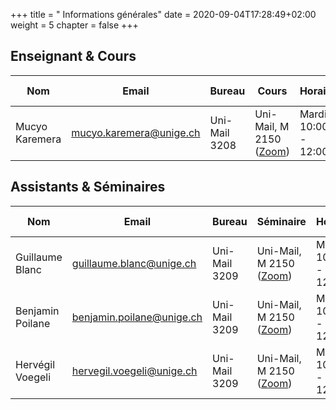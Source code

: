 +++
title = " Informations générales"
date = 2020-09-04T17:28:49+02:00
weight = 5
chapter = false
+++
<!--
# Information générale


### Lieu et horaire

- **Lieu:** Uni-Mail, M 2150
- **horaire:** Thursdays 14:15 - 18:00

### Course Websites

- **Course Website:** <https://mkaremera-math1.netlify.app/>
- **Forum et quizz:**  [Moodle](https://moodle.unige.ch/course/view.php?id=8193)

# Enseignant et assistants 
-->

## Enseignant & Cours
<!--
- **Nom:** Mucyo Karemera 
- **Email:** mucyo.karemera@unige.ch
- **Office:** Uni-Mail 3208
- **Office Hours:** Thursdays 13:00 - 14:00
-->

| Nom | Email | Bureau | Cours | Horaire |Heure de recepetion |
| ------ | ------ | ------ | ----------- | ----------- | ----------- |
| Mucyo Karemera   | mucyo.karemera@unige.ch  | Uni-Mail 3208  | Uni-Mail, M 2150 ([Zoom](https://moodle.unige.ch/course/view.php?id=8193)) |Mardi 10:00 - 12:00  |sur rdv  |

## Assistants & Séminaires

| Nom | Email | Bureau | Séminaire | Horaire |Heure de recepetion |
| ------ | ------ | ------ | ----------- | ----------- | ----------- |
| Guillaume Blanc   | guillaume.blanc@unige.ch  | Uni-Mail 3209  |  Uni-Mail, M 2150 ([Zoom](https://moodle.unige.ch/course/view.php?id=8193)) | Mardi 10:00 - 12:00  |sur rdv  |
| Benjamin Poilane | benjamin.poilane@unige.ch | Uni-Mail 3209  |  Uni-Mail, M 2150 ([Zoom](https://moodle.unige.ch/course/view.php?id=8193)) | Mardi 10:00 - 12:00  |sur rdv  |
| Hervégil Voegeli    | hervegil.voegeli@unige.ch | Uni-Mail 3209  |  Uni-Mail, M 2150 ([Zoom](https://moodle.unige.ch/course/view.php?id=8193))  | Mardi 10:00 - 12:00  |sur rdv  |


<!--
Tentative list of topics that will be discussed in this class are listed below:

- **Reproducible research:** `knitr` and `rmarkdown`;
- **Version control:** `Github`;
- **Introduction to programming:** Data structures, logical operators, control structures and functions;
- **Visualizations:** Exploratory data analysis with Base R and `ggplot2`;
- **R packages:** Construction of R-packages using `devtools`, `roxygen2`, `pkgdown`;
- **Web scrapping:** Automatic extraction of data from websites using `rvest` and `quantmod`;
- **Web applications:** Interactive web apps using Shiny;
- **High performance computing:** `Rcpp`.
-->